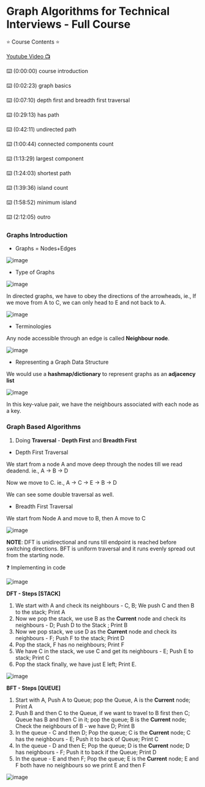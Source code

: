 # Graph Algorithms for Technical Interviews - Full Course

⭐️ Course Contents ⭐️

[Youtube Video 📺](https://www.youtube.com/watch?v=tWVWeAqZ0WU&ab_channel=freeCodeCamp.org)

⌨️ (0:00:00) course introduction

⌨️ (0:02:23) graph basics

⌨️ (0:07:10) depth first and breadth first traversal

⌨️ (0:29:13) has path

⌨️ (0:42:11) undirected path

⌨️ (1:00:44) connected components count 

⌨️ (1:13:29) largest component

⌨️ (1:24:03) shortest path

⌨️ (1:39:36) island count

⌨️ (1:58:52) minimum island

⌨️ (2:12:05) outro

### Graphs Introduction


- Graphs = Nodes+Edges

![image](https://user-images.githubusercontent.com/13203059/170746310-e2811bcc-ed35-4db9-99fb-87e1c828e99a.png)

- Type of Graphs

![image](https://user-images.githubusercontent.com/13203059/170745682-55781233-fcc9-4e0c-8df6-312104c3f775.png)

In directed graphs, we have to obey the directions of the arrowheads, ie., If we move from A to C, we can only head to E and not back to A.

![image](https://user-images.githubusercontent.com/13203059/170747518-567b344c-f5cf-46d2-b9d5-153c3d9e192d.png)


- Terminologies

Any node accessible through an edge is called **Neighbour node**.

![image](https://user-images.githubusercontent.com/13203059/170748454-01c0180e-6c76-41c5-97b9-0ca1eceea7e0.png)


- Representing a Graph Data Structure

We would use a **hashmap/dictionary** to represent graphs as an **adjacency list**

![image](https://user-images.githubusercontent.com/13203059/170750178-49f86a3c-d46c-4ea1-9c58-3d38966ab01c.png)

In this key-value pair, we have the neighbours associated with each node as a key.

### Graph Based Algorithms

1. Doing **Traversal** - **Depth First** and **Breadth First**

- Depth First Traversal

We start from a node A and move deep through the nodes till we read deadend. ie., A -> B -> D

Now we move to C. ie., A -> C -> E -> B -> D

We can see some double traversal as well.

- Breadth First Traversal

We start from Node A and move to B, then A move to C

![image](https://user-images.githubusercontent.com/13203059/170756360-5613e035-9d88-41c9-bf0c-9af4c0d5ef77.png)


**NOTE**: DFT is unidirectional and runs till endpoint is reached before switching directions. BFT is uniform traversal and it runs evenly spread out from the starting node.

❓ Implementing in code

![image](https://user-images.githubusercontent.com/13203059/170758568-062940ef-1a23-44d3-8052-61b5a73070ba.png)


**DFT - Steps [STACK]**

1. We start with A and check its neighbours - C, B; We push C and then B to the stack; Print A
2. Now we pop the stack, we use B as the **Current** node and check its neighbours - D; Push D to the Stack ; Print B
3. Now we pop stack, we use D as the **Current** node and check its neighbours - F; Push F to the stack; Print D
4. Pop the stack, F has no neighbours; Print F
5. We have C in the stack, we use C and get its neighbours - E; Push E to stack; Print C
6. Pop the stack finally, we have just E left; Print E.

![image](https://user-images.githubusercontent.com/13203059/170760599-8e74e917-7f20-4881-b454-c264144333a8.png)


**BFT - Steps [QUEUE]**

1. Start with A, Push A to Queue; pop the Queue, A is the **Current** node; Print A
2. Push B and then C to the Queue, if we want to travel to B first then C; Queue has B and then C in it; pop the queue; B is the **Current** node; Check the neighbours of B - we have D; Print B
3. In the queue - C and then D; Pop the queue; C is the **Current** node; C has the neighbours - E; Push it to back of Queue; Print C
4. In the queue - D and then E; Pop the queue; D is the **Current** node; D has neighbours - F; Push it to back if the Queue; Print D
5. In the queue - E and then F; Pop the queue; E is the **Current** node; E and F both have no neighbours so we print E and then F

![image](https://user-images.githubusercontent.com/13203059/170762396-db949565-5f23-4086-bd3e-0e19d6785f8e.png)